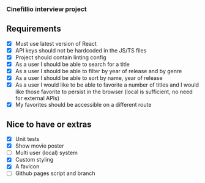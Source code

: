 ### Cinefillio interview project 

## Requirements 

- [x] Must use latest version of React
- [x] API keys should not be hardcoded in the JS/TS files
- [x] Project should contain linting config
- [x] As a user I should be able to search for a title
- [x] As a user I should be able to filter by year of release and by genre
- [x] As a user I should be able to sort by name, year of release
- [X] As a user I would like to be able to favorite a number of titles and I would like those favorite to persist in the browser (local is sufficient, no need for external APIs)
- [x] My favorites should be accessible on a different route

## Nice to have or extras 
- [x] Unit tests
- [x] Show movie poster
- [ ] Multi user (local) system
- [x] Custom styling
- [x] A favicon
- [ ] Github pages script and branch